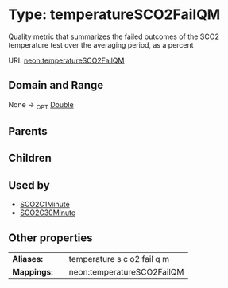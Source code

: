 
# Type: temperatureSCO2FailQM


Quality metric that summarizes the failed outcomes of the SCO2 temperature test over the averaging period, as a percent

URI: [neon:temperatureSCO2FailQM](https://data.neonscience.org/temperatureSCO2FailQM)


## Domain and Range

None ->  <sub>OPT</sub> [Double](types/Double.md)

## Parents


## Children


## Used by

 * [SCO2C1Minute](SCO2C1Minute.md)
 * [SCO2C30Minute](SCO2C30Minute.md)

## Other properties

|  |  |  |
| --- | --- | --- |
| **Aliases:** | | temperature s c o2 fail q m |
| **Mappings:** | | neon:temperatureSCO2FailQM |


